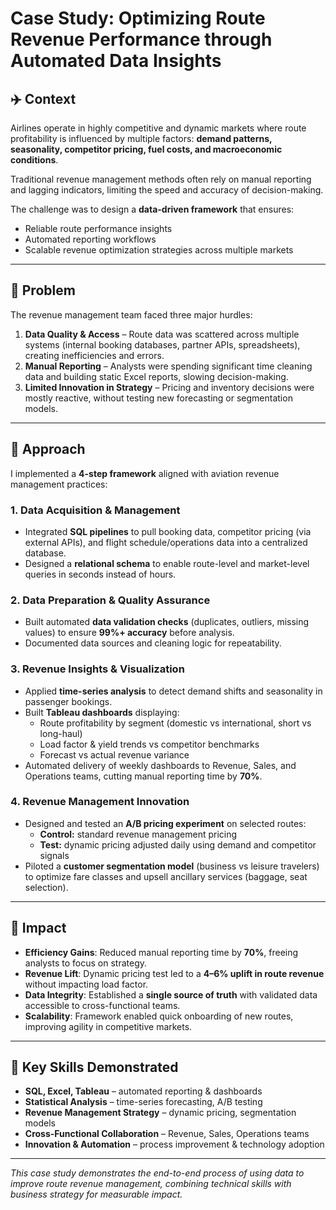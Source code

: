 #  Case Study: Optimizing Route Revenue Performance through Automated Data Insights  

## ✈️ Context  
Airlines operate in highly competitive and dynamic markets where route profitability is influenced by multiple factors: **demand patterns, seasonality, competitor pricing, fuel costs, and macroeconomic conditions**.  

Traditional revenue management methods often rely on manual reporting and lagging indicators, limiting the speed and accuracy of decision-making.  

The challenge was to design a **data-driven framework** that ensures:  
- Reliable route performance insights  
- Automated reporting workflows  
- Scalable revenue optimization strategies across multiple markets  

---

## 📌 Problem  
The revenue management team faced three major hurdles:  

1. **Data Quality & Access** – Route data was scattered across multiple systems (internal booking databases, partner APIs, spreadsheets), creating inefficiencies and errors.  
2. **Manual Reporting** – Analysts were spending significant time cleaning data and building static Excel reports, slowing decision-making.  
3. **Limited Innovation in Strategy** – Pricing and inventory decisions were mostly reactive, without testing new forecasting or segmentation models.  

---

## 📌 Approach  

I implemented a **4-step framework** aligned with aviation revenue management practices:  

### 1. Data Acquisition & Management  
- Integrated **SQL pipelines** to pull booking data, competitor pricing (via external APIs), and flight schedule/operations data into a centralized database.  
- Designed a **relational schema** to enable route-level and market-level queries in seconds instead of hours.  

### 2. Data Preparation & Quality Assurance  
- Built automated **data validation checks** (duplicates, outliers, missing values) to ensure **99%+ accuracy** before analysis.  
- Documented data sources and cleaning logic for repeatability.  

### 3. Revenue Insights & Visualization  
- Applied **time-series analysis** to detect demand shifts and seasonality in passenger bookings.  
- Built **Tableau dashboards** displaying:  
  - Route profitability by segment (domestic vs international, short vs long-haul)  
  - Load factor & yield trends vs competitor benchmarks  
  - Forecast vs actual revenue variance  
- Automated delivery of weekly dashboards to Revenue, Sales, and Operations teams, cutting manual reporting time by **70%**.  

### 4. Revenue Management Innovation  
- Designed and tested an **A/B pricing experiment** on selected routes:  
  - **Control:** standard revenue management pricing  
  - **Test:** dynamic pricing adjusted daily using demand and competitor signals  
- Piloted a **customer segmentation model** (business vs leisure travelers) to optimize fare classes and upsell ancillary services (baggage, seat selection).  

---

## 📌 Impact  

- **Efficiency Gains**: Reduced manual reporting time by **70%**, freeing analysts to focus on strategy.  
- **Revenue Lift**: Dynamic pricing test led to a **4–6% uplift in route revenue** without impacting load factor.  
- **Data Integrity**: Established a **single source of truth** with validated data accessible to cross-functional teams.  
- **Scalability**: Framework enabled quick onboarding of new routes, improving agility in competitive markets.  

---

## 📌 Key Skills Demonstrated  

- **SQL, Excel, Tableau** – automated reporting & dashboards  
- **Statistical Analysis** – time-series forecasting, A/B testing  
- **Revenue Management Strategy** – dynamic pricing, segmentation models  
- **Cross-Functional Collaboration** – Revenue, Sales, Operations teams  
- **Innovation & Automation** – process improvement & technology adoption  

---

 *This case study demonstrates the end-to-end process of using data to improve route revenue management, combining technical skills with business strategy for measurable impact.*
